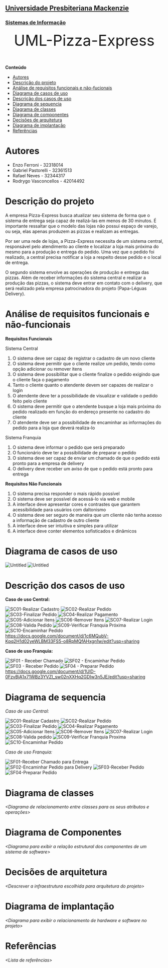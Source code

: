 <h2><a href= "https://www.mackenzie.br">Universidade Presbiteriana Mackenzie</a></h2>
<h3><a href= "https://www.mackenzie.br/graduacao/sao-paulo-higienopolis/sistemas-de-informacao">Sistemas de Informação</a></h3>


<font size="+12"><center>
UML-Pizza-Express
</center></font>


**Conteúdo**

- [Autores](#autores)
- [Descrição do projeto](#descrição-do-projeto)
- [Análise de requisitos funcionais e não-fucionais](#análise-de-requisitos-funcionais-e-não-funcionais)
- [Diagrama de casos de uso](#diagrama-de-casos-de-uso)
- [Descrição dos casos de uso](#descrição-dos-casos-de-uso)
- [Diagrama de sequencia](#diagrama-de-sequencia)
- [Diagrama de classes](#diagrama-de-classes)
- [Diagrama de componentes](#diagrama-de-componentes)
- [Decisões de arquitetura](#decisões-de-arquitetura)
- [Diagrama de implantação](#diagrama-de-implantação)
- [Referências](#referências)


# Autores

* Enzo Ferroni - 32318014
* Gabriel Pastorelli - 32361513
* Rafael Neves - 32344317
* Rodrygo Vasconcellos - 42014492


# Descrição do projeto

A empresa Pizza-Express busca atualizar seu sistema de forma que o sistema de entrega seja capaz de realizá-las em menos de 30 minutos. É importante ressaltar que o modelo das lojas não possui espaço de varejo, ou seja, elas apenas produzem as pizzas e realizam as entregas.

Por ser uma rede de lojas, a Pizza-Express necessita de um sistema central, responsável pelo atendimento ao cliente e localizar a loja mais próxima do mesmo para a produção e entrega do pedido. Uma vez que o pedido foi realizado, a central precisa notificar a loja a respeito desse pedido e o local de entrega.

O segundo sistema envolve as operações de produção e entrega das pizzas. Além de receber informações do sistema central e realizar a produção das pizzas, o sistema deve entrar em contato com o delivery, que será realizado pela empresa patrocinadora do projeto (Papa-Léguas Delivery).


# Análise de requisitos funcionais e não-funcionais
**Requisitos Funcionais**

Sistema Central
1.	O sistema deve ser capaz de registrar o cadastro de um novo cliente
2.	O sistema deve permitir que o cliente realize um pedido, tendo como opção adicionar ou remover itens
3.	O sistema deve possibilitar que o cliente finalize o pedido exigindo que o cliente faça o pagamento
4.	Tanto o cliente quanto o atendente devem ser capazes de realizar o login
5.	O atendente deve ter a possibilidade de visualizar e validade o pedido feito pelo cliente
6.	O sistema deve permitir que o atendente busque a loja mais próxima do pedido realizado em função do endereço presente no cadastro do cliente
7.	O atendente deve ser a possibilidade de encaminhar as informações do pedido para a loja que deverá realiza-lo
   
Sistema Franquia
1.	O sistema deve informar o pedido que será preparado
2.	O funcionário deve ter a possibilidade de preparar o pedido
3.	O sistema deve ser capaz de enviar um chamado de que o pedido está pronto para a empresa de delivery 
4.	O delivery deve receber um aviso de que o pedido está pronto para entrega
   
**Requisitos Não Funcionais**
1.	O sistema precisa responder o mais rápido possível
2.	O sistema deve ser possível de acessá-lo via web e mobile
3.	A interface deve apresentar cores e contrastes que garantem acessibilidade para usuários com daltonismo
4.	O sistema deve ser seguro de maneira que um cliente não tenha acesso a informação de cadastro de outro cliente
5.	A interface deve ser intuitiva e simples para utilizar
6.	A interface deve conter elementos sofisticados e dinâmicos


# Diagrama de casos de uso

![Untitled](https://github.com/EnzoFerroni/UML-Pizza-Express/assets/143665284/eabece67-3f02-4240-a8cd-34584231f14c)
![Untitled](https://github.com/EnzoFerroni/UML-Pizza-Express/assets/143665284/5195fa99-d1a4-4121-a63c-70364026e642)


# Descrição dos casos de uso

**Caso de uso Central:**  

![SC01-Realizar Cadastro](https://github.com/EnzoFerroni/UML-Pizza-Express/assets/125482399/70b152ad-fbee-42b2-8e6f-bde537728093)
![SC02-Realizar Pedido](https://github.com/EnzoFerroni/UML-Pizza-Express/assets/125482399/2b5c8ebc-1914-4fc0-a553-1ecfcdf17e43)
![SC03-Finalizar Pedido](https://github.com/EnzoFerroni/UML-Pizza-Express/assets/125482399/82b7d04e-0f85-42bc-acd6-f0bc87c98ce0)
![SC04-Realizar Pagamento](https://github.com/EnzoFerroni/UML-Pizza-Express/assets/125482399/a16653c6-261a-455e-9402-69f92269a785)
![SC05-Adicionar Itens](https://github.com/EnzoFerroni/UML-Pizza-Express/assets/125482399/98f215bd-f10d-432c-b801-6d3b681bcbe6)
![SC06-Remover Itens](https://github.com/EnzoFerroni/UML-Pizza-Express/assets/125482399/2360777d-70a4-48cd-a743-200843694e4a)
![SC07-Realizar Login](https://github.com/EnzoFerroni/UML-Pizza-Express/assets/125482399/798f917b-5e78-474c-a752-6fcae6c96548)
![SC08-Valida Pedido](https://github.com/EnzoFerroni/UML-Pizza-Express/assets/125482399/7d4dd88b-79fd-436b-80a0-b0314c3e09e7)
![SC09-Verificar Franquia Próxima](https://github.com/EnzoFerroni/UML-Pizza-Express/assets/125482399/54cd052a-e278-437a-bc6d-88e10d036c33)
![SC10-Encaminhar Pedido](https://github.com/EnzoFerroni/UML-Pizza-Express/assets/125482399/3dd8e6e8-d641-43f7-8694-a2a0683f8fc9)
https://docs.google.com/document/d/1c6MQubV-Kpq2H1d02yeWLBM33FS5-o8RpMQfAHxgn1w/edit?usp=sharing  


**Caso de uso Franquia:**  

![SF01 - Receber Chamado ](https://github.com/EnzoFerroni/UML-Pizza-Express/assets/125482399/a51ac7e4-3371-4a61-a668-f3c8b8382b0f)
![SF02 - Encaminhar Pedido](https://github.com/EnzoFerroni/UML-Pizza-Express/assets/125482399/eb4b2b90-049c-400e-a5c3-6a83c73e603c)
![SF03 - Receber Pedido](https://github.com/EnzoFerroni/UML-Pizza-Express/assets/125482399/d55c0505-5baf-4f5b-b289-ec01a523dd29)
![SF04 - Preparar Pedido](https://github.com/EnzoFerroni/UML-Pizza-Express/assets/125482399/39461be3-3c33-495f-82d9-0528059fae16)
https://docs.google.com/document/d/1UlD-0FzvBjA1x71WBz3YVZI_sw02nXXHq2GDIw3n5JE/edit?usp=sharing


# Diagrama de sequencia

*Caso de uso Central:*  

![SC01-Realizar Cadastro](https://github.com/EnzoFerroni/UML-Pizza-Express/assets/125482399/5f0c2fcb-0344-4526-8a50-8e46cdb82448)
![SC02-Realizar Pedido](https://github.com/EnzoFerroni/UML-Pizza-Express/assets/143665284/95f649ac-8d44-4ebd-addf-a100479d6b27)
![SC03-Finalizar Pedido](https://github.com/EnzoFerroni/UML-Pizza-Express/assets/125482399/06e9c2ad-16b2-43de-ab21-b0b722b66f3f)
![SC04-Realizar Pagamento](https://github.com/EnzoFerroni/UML-Pizza-Express/assets/125482399/c364afa3-31e5-4b1a-bf3e-46053fdfa6cb)
![SC05-Adicionar Itens](https://github.com/EnzoFerroni/UML-Pizza-Express/assets/125482399/a4c0e82e-0cb4-441a-a863-23bc10a94a5f)
![SC06-Remover Itens](https://github.com/EnzoFerroni/UML-Pizza-Express/assets/125482399/df323f12-3158-42ee-86de-8017ef6ac371)
![SC07-Realizar Login](https://github.com/EnzoFerroni/UML-Pizza-Express/assets/125482399/d1bb2e22-d72c-4816-8320-83d1cf30572e)
![SC08-Valida pedido](https://github.com/EnzoFerroni/UML-Pizza-Express/assets/143665284/a4f40f8c-2774-4b82-9296-62fe988ceec9)
![SC09-Verificar Franquia Proxima](https://github.com/EnzoFerroni/UML-Pizza-Express/assets/143665284/c700fe82-53f9-4c8c-9b56-dee617eaea60)
![SC10-Encaminhar Pedido](https://github.com/EnzoFerroni/UML-Pizza-Express/assets/143665284/358dd96a-3219-4d79-86a6-1a410665a24b)  

*Caso de uso Franquia:*  

![SF01-Receber Chamado para Entrega](https://github.com/EnzoFerroni/UML-Pizza-Express/assets/125482399/05247167-bda7-41e0-94fc-237823a6e8a7)
![SF02-Encaminhar Pedido para Delivery](https://github.com/EnzoFerroni/UML-Pizza-Express/assets/125482399/1bcd5716-8955-475e-8302-526e7e49f196)
![SF03-Receber Pedido](https://github.com/EnzoFerroni/UML-Pizza-Express/assets/143665284/7b40ed1c-1748-474d-b90f-3a8cca79d94f)
![SF04-Preparar Pedido](https://github.com/EnzoFerroni/UML-Pizza-Express/assets/143665284/9dec89d1-e33a-4fdc-801a-f78f15c2ec28)


# Diagrama de classes

*&lt;Diagrama de relacionamento entre classes para os seus atributos e operações&gt;*

# Diagrama de Componentes

*&lt;Diagrama para exibir a relação estrutural dos componentes de um sistema de software&gt;*

# Decisões de arquitetura

*&lt;Descrever a infraestrutura escolhida para arquitetura do projeto&gt;*

# Diagrama de implantação

*&lt;Diagrama para exibir o relacionamento de hardware e software no projeto&gt;*

# Referências

*&lt;Lista de referências&gt;*
